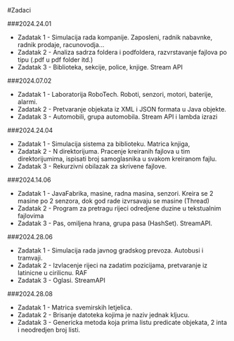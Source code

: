 #Zadaci

###2024.24.01
  - Zadatak 1 - Simulacija rada kompanije. Zaposleni, radnik nabavnke, radnik prodaje, racunovodja...
  - Zadatak 2 - Analiza sadrza foldera i podfoldera, razvrstavanje fajlova po tipu (.pdf u pdf folder itd.)
  - Zadatak 3 - Biblioteka, sekcije, police, knjige. Stream API

###2024.07.02
  - Zadatak 1 - Laboratorija RoboTech. Roboti, senzori, motori, baterije, alarmi.
  - Zadatak 2 - Pretvaranje objekata iz XML i JSON formata u Java objekte.
  - Zadatak 3 - Automobili, grupa automobila. Stream API i lambda izrazi

###2024.24.04
  - Zadatak 1 - Simulacija sistema za biblioteku. Matrica knjiga,
  - Zadatak 2 - N direktorijuma. Pracenje kreiranih fajlova u tim direktorijumima, ispisati broj samoglasnika u svakom kreiranom fajlu.
  - Zadatak 3 - Rekurzivni obilazak za skrivene fajlove.

###2024.14.06
  - Zadatak 1 - JavaFabrika, masine, radna masina, senzori. Kreira se 2 masine po 2 senzora, dok god rade izvrsavaju se masine (Thread)
  - Zadatak 2 - Program za pretragu rijeci odredjene duzine u tekstualnim fajlovima
  - Zadatak 3 - Pas, omiljena hrana, grupa pasa (HashSet). StreamAPI.

###2024.28.06
  - Zadatak 1 - Simulacija rada javnog gradskog prevoza. Autobusi i tramvaji.
  - Zadatak 2 - Izvlacenje rijeci na zadatim pozicijama, pretvaranje iz latinicne u cirilicnu. RAF
  - Zadatak 3 - Oglasi. StreamAPI

###2024.28.08
  - Zadatak 1 - Matrica svemirskih letjelica.
  - Zadatak 2 - Brisanje datoteka kojima je naziv jednak kljucu.
  - Zadatak 3 - Genericka metoda koja prima listu predicate objekata, 2 inta i neodredjen broj listi. 
